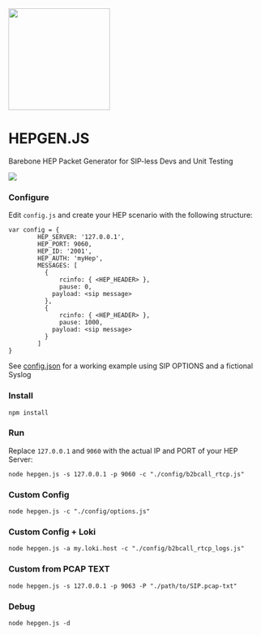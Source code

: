 <img src="https://user-images.githubusercontent.com/1423657/55069501-8348c400-5084-11e9-9931-fefe0f9874a7.png" width=200/>

# HEPGEN.JS
Barebone HEP Packet Generator for SIP-less Devs and Unit Testing


![](http://i.imgur.com/Z3xYbDh.png)

### Configure
Edit ```config.js``` and create your HEP scenario with the following structure:
```
var config = {
        HEP_SERVER: '127.0.0.1',
        HEP_PORT: 9060,
        HEP_ID: '2001',
        HEP_AUTH: 'myHep',
        MESSAGES: [
          {
      		  rcinfo: { <HEP_HEADER> },
      		  pause: 0,
            payload: <sip message>
          },
          {
      		  rcinfo: { <HEP_HEADER> },
      		  pause: 1000,
            payload: <sip message>
          }
        ]
}
```
See [config.json](https://github.com/sipcapture/hepgen.js/blob/master/config/default.js) for a working example using SIP OPTIONS and a fictional Syslog


### Install
```
npm install
```

### Run
Replace `127.0.0.1` and `9060` with the actual IP and PORT of your HEP Server:
```
node hepgen.js -s 127.0.0.1 -p 9060 -c "./config/b2bcall_rtcp.js"
```

### Custom Config
```
node hepgen.js -c "./config/options.js"
```

### Custom Config + Loki
```
node hepgen.js -a my.loki.host -c "./config/b2bcall_rtcp_logs.js"
```

### Custom from PCAP TEXT
```
node hepgen.js -s 127.0.0.1 -p 9063 -P "./path/to/SIP.pcap-txt"
```

### Debug
```
node hepgen.js -d
```


